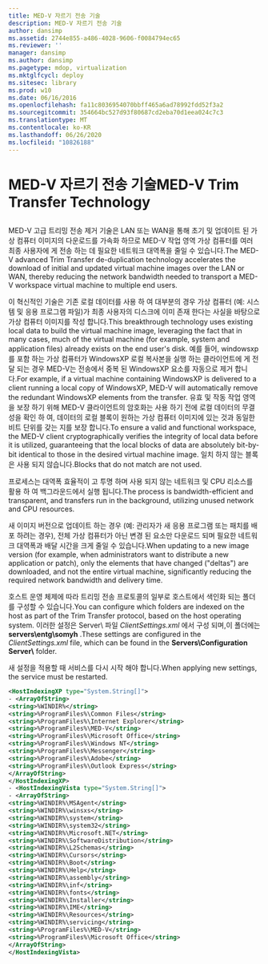 ```yaml
---
title: MED-V 자르기 전송 기술
description: MED-V 자르기 전송 기술
author: dansimp
ms.assetid: 2744e855-a486-4028-9606-f0084794ec65
ms.reviewer: ''
manager: dansimp
ms.author: dansimp
ms.pagetype: mdop, virtualization
ms.mktglfcycl: deploy
ms.sitesec: library
ms.prod: w10
ms.date: 06/16/2016
ms.openlocfilehash: fa11c8036954070bbff465a6ad78992fdd52f3a2
ms.sourcegitcommit: 354664bc527d93f80687cd2eba70d1eea024c7c3
ms.translationtype: MT
ms.contentlocale: ko-KR
ms.lasthandoff: 06/26/2020
ms.locfileid: "10826188"
---
```

# <span data-ttu-id="62f00-103">MED-V 자르기 전송 기술</span><span class="sxs-lookup"><span data-stu-id="62f00-103">MED-V Trim Transfer Technology</span></span>


## <a href="" id="bkmk-medvtrimtransfertechnology"></a>


<span data-ttu-id="62f00-104">MED-V 고급 트리밍 전송 제거 기술은 LAN 또는 WAN을 통해 초기 및 업데이트 된 가상 컴퓨터 이미지의 다운로드를 가속화 하므로 MED-V 작업 영역 가상 컴퓨터를 여러 최종 사용자에 게 전송 하는 데 필요한 네트워크 대역폭을 줄일 수 있습니다.</span><span class="sxs-lookup"><span data-stu-id="62f00-104">The MED-V advanced Trim Transfer de-duplication technology accelerates the download of initial and updated virtual machine images over the LAN or WAN, thereby reducing the network bandwidth needed to transport a MED-V workspace virtual machine to multiple end users.</span></span>

<span data-ttu-id="62f00-105">이 혁신적인 기술은 기존 로컬 데이터를 사용 하 여 대부분의 경우 가상 컴퓨터 (예: 시스템 및 응용 프로그램 파일)가 최종 사용자의 디스크에 이미 존재 한다는 사실을 바탕으로 가상 컴퓨터 이미지를 작성 합니다.</span><span class="sxs-lookup"><span data-stu-id="62f00-105">This breakthrough technology uses existing local data to build the virtual machine image, leveraging the fact that in many cases, much of the virtual machine (for example, system and application files) already exists on the end user's disk.</span></span> <span data-ttu-id="62f00-106">예를 들어, windowsxp를 포함 하는 가상 컴퓨터가 WindowsXP 로컬 복사본을 실행 하는 클라이언트에 게 전달 되는 경우 MED-V는 전송에서 중복 된 WindowsXP 요소를 자동으로 제거 합니다.</span><span class="sxs-lookup"><span data-stu-id="62f00-106">For example, if a virtual machine containing WindowsXP is delivered to a client running a local copy of WindowsXP, MED-V will automatically remove the redundant WindowsXP elements from the transfer.</span></span> <span data-ttu-id="62f00-107">유효 및 작동 작업 영역을 보장 하기 위해 MED-V 클라이언트의 암호화는 사용 하기 전에 로컬 데이터의 무결성을 확인 하 여, 데이터의 로컬 블록이 원하는 가상 컴퓨터 이미지에 있는 것과 동일한 비트 단위를 갖는 지를 보장 합니다.</span><span class="sxs-lookup"><span data-stu-id="62f00-107">To ensure a valid and functional workspace, the MED-V client cryptographically verifies the integrity of local data before it is utilized, guaranteeing that the local blocks of data are absolutely bit-by-bit identical to those in the desired virtual machine image.</span></span> <span data-ttu-id="62f00-108">일치 하지 않는 블록은 사용 되지 않습니다.</span><span class="sxs-lookup"><span data-stu-id="62f00-108">Blocks that do not match are not used.</span></span>

<span data-ttu-id="62f00-109">프로세스는 대역폭 효율적이 고 투명 하며 사용 되지 않는 네트워크 및 CPU 리소스를 활용 하 여 백그라운드에서 실행 됩니다.</span><span class="sxs-lookup"><span data-stu-id="62f00-109">The process is bandwidth-efficient and transparent, and transfers run in the background, utilizing unused network and CPU resources.</span></span>

<span data-ttu-id="62f00-110">새 이미지 버전으로 업데이트 하는 경우 (예: 관리자가 새 응용 프로그램 또는 패치를 배포 하려는 경우), 전체 가상 컴퓨터가 아닌 변경 된 요소만 다운로드 되며 필요한 네트워크 대역폭과 배달 시간을 크게 줄일 수 있습니다.</span><span class="sxs-lookup"><span data-stu-id="62f00-110">When updating to a new image version (for example, when administrators want to distribute a new application or patch), only the elements that have changed ("deltas") are downloaded, and not the entire virtual machine, significantly reducing the required network bandwidth and delivery time.</span></span>

<span data-ttu-id="62f00-111">호스트 운영 체제에 따라 트리밍 전송 프로토콜의 일부로 호스트에서 색인화 되는 폴더를 구성할 수 있습니다.</span><span class="sxs-lookup"><span data-stu-id="62f00-111">You can configure which folders are indexed on the host as part of the Trim Transfer protocol, based on the host operating system.</span></span> <span data-ttu-id="62f00-112">이러한 설정은 Server\\ 파일 *ClientSettings.xml* 에서 구성 되며,이 폴더에는 **servers\\entg\somyh** .</span><span class="sxs-lookup"><span data-stu-id="62f00-112">These settings are configured in the *ClientSettings.xml* file, which can be found in the **Servers\\Configuration Server\\** folder.</span></span>

<span data-ttu-id="62f00-113">새 설정을 적용할 때 서비스를 다시 시작 해야 합니다.</span><span class="sxs-lookup"><span data-stu-id="62f00-113">When applying new settings, the service must be restarted.</span></span>

```xml
<HostIndexingXP type="System.String[]"> 
- <ArrayOfString>
<string>%WINDIR%</string> 
<string>%ProgramFiles%\Common Files</string> 
<string>%ProgramFiles%\Internet Explorer</string> 
<string>%ProgramFiles%\MED-V</string> 
<string>%ProgramFiles%\Microsoft Office</string> 
<string>%ProgramFiles%\Windows NT</string> 
<string>%ProgramFiles%\Messenger</string> 
<string>%ProgramFiles%\Adobe</string> 
<string>%ProgramFiles%\Outlook Express</string> 
</ArrayOfString> 
</HostIndexingXP> 
- <HostIndexingVista type="System.String[]"> 
- <ArrayOfString> 
<string>%WINDIR%\MSAgent</string> 
<string>%WINDIR%\winsxs</string> 
<string>%WINDIR%\system</string> 
<string>%WINDIR%\system32</string> 
<string>%WINDIR%\Microsoft.NET</string> 
<string>%WINDIR%\SoftwareDistribution</string> 
<string>%WINDIR%\L2Schemas</string> 
<string>%WINDIR%\Cursors</string> 
<string>%WINDIR%\Boot</string> 
<string>%WINDIR%\Help</string> 
<string>%WINDIR%\assembly</string> 
<string>%WINDIR%\inf</string> 
<string>%WINDIR%\fonts</string> 
<string>%WINDIR%\Installer</string> 
<string>%WINDIR%\IME</string> 
<string>%WINDIR%\Resources</string> 
<string>%WINDIR%\servicing</string> 
<string>%ProgramFiles%\MED-V</string> 
<string>%ProgramFiles%\Microsoft Office</string> 
</ArrayOfString> 
</HostIndexingVista>
```

 

 





